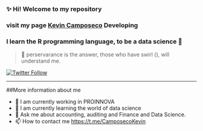 ### ✨ Hi! Welcome to my repository
### visit my page [Kevin Camposeco][webside] Developing

### I learn the R programming language, to be a data science 🤔

> 🌱 perservarance is the answer, those who have swirl (), will understand me.

[![Twitter Follow](https://img.shields.io/twitter/follow/camposecokevin?style=social)](https://twitter.com/camposecokevin)


---
##More information about me
- 🔭 I am currently working in PROINNOVA
- 🌱 I am currently learning the world of data science
- 💬 Ask me about accounting, auditing and Finance and Data Science.
- 📫 How to contact me https://t.me/CamposecoKevin



[webside]: https://kevincamposeco.com/

